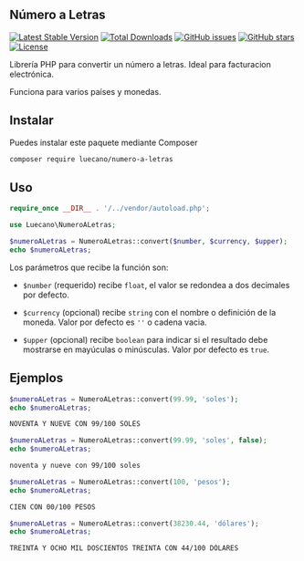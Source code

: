 ## Número a Letras

[![Latest Stable Version](https://poser.pugx.org/luecano/numero-a-letras/v/stable?format=flat-square)](https://packagist.org/packages/luecano/numero-a-letras)
[![Total Downloads](https://poser.pugx.org/luecano/numero-a-letras/downloads?format=flat-square)](https://packagist.org/packages/luecano/numero-a-letras)
[![GitHub issues](https://img.shields.io/github/issues/luecano/numero-a-letras.svg?style=flat-square)](https://github.com/luecano/numero-a-letras/issues)
[![GitHub stars](https://img.shields.io/github/stars/luecano/numero-a-letras.svg?style=flat-square)](https://github.com/luecano/numero-a-letras/stargazers)
[![License](https://poser.pugx.org/luecano/numero-a-letras/license?format=flat-square)](https://packagist.org/packages/luecano/numero-a-letras)

Librería PHP para convertir un número a letras. Ideal para facturacion electrónica.

Funciona para varios países y monedas.

## Instalar

Puedes instalar este paquete mediante Composer

```bash
composer require luecano/numero-a-letras
```

## Uso

```php
require_once __DIR__ . '/../vendor/autoload.php';

use Luecano\NumeroALetras;

$numeroALetras = NumeroALetras::convert($number, $currency, $upper);
echo $numeroALetras;
```

Los parámetros que recibe la función son:

- `$number` (requerido) recibe `float`, el valor se redondea a dos decimales por defecto.

- `$currency` (opcional) recibe `string` con el nombre o definición de la moneda. Valor por defecto es `''` o cadena vacia.

- `$upper` (opcional) recibe `boolean` para indicar si el resultado debe mostrarse en mayúculas o minúsculas. Valor por defecto es `true`.

## Ejemplos

```php
$numeroALetras = NumeroALetras::convert(99.99, 'soles');
echo $numeroALetras;
```

```bash
NOVENTA Y NUEVE CON 99/100 SOLES
```

```php
$numeroALetras = NumeroALetras::convert(99.99, 'soles', false);
echo $numeroALetras;
```

```bash
noventa y nueve con 99/100 soles
```

```php
$numeroALetras = NumeroALetras::convert(100, 'pesos');
echo $numeroALetras;
```

```bash
CIEN CON 00/100 PESOS
```

```php
$numeroALetras = NumeroALetras::convert(38230.44, 'dólares');
echo $numeroALetras;
```

```bash
TREINTA Y OCHO MIL DOSCIENTOS TREINTA CON 44/100 DÓLARES
```
